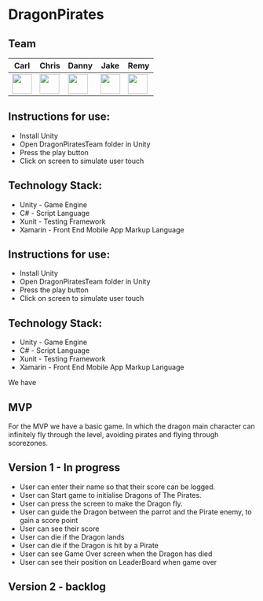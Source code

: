 # DragonPirates

## Team

| Carl | Chris | Danny | Jake | Remy |
| ---- | ----- | ----- | ---- | ---- |
|<a href='https://github.com/carlfjones'><img src='https://user-images.githubusercontent.com/23095774/60434119-56192e00-9bfe-11e9-8156-26105b51e0d7.png' width='40'></a>|<a href='https://github.com/chris-groves'><img src='https://user-images.githubusercontent.com/23095774/60434119-56192e00-9bfe-11e9-8156-26105b51e0d7.png' width='40'></a>|<a href='https://github.com/danielandro'><img src='https://user-images.githubusercontent.com/23095774/60434119-56192e00-9bfe-11e9-8156-26105b51e0d7.png' width='40'></a>|<a href='https://github.com/binaryred01'><img src='https://user-images.githubusercontent.com/23095774/60434119-56192e00-9bfe-11e9-8156-26105b51e0d7.png' width='40'></a>|<a href='https://github.com/indecentdolphin'><img src='https://user-images.githubusercontent.com/23095774/60434119-56192e00-9bfe-11e9-8156-26105b51e0d7.png' width='40'></a>|

## Instructions for use:

* Install Unity
* Open DragonPiratesTeam folder in Unity
* Press the play button
* Click on screen to simulate user touch

## Technology Stack:

* Unity - Game Engine
* C# - Script Language
* Xunit - Testing Framework
* Xamarin - Front End Mobile App Markup Language

## Instructions for use:

* Install Unity
* Open DragonPiratesTeam folder in Unity
* Press the play button
* Click on screen to simulate user touch

## Technology Stack:

* Unity - Game Engine
* C# - Script Language
* Xunit - Testing Framework
* Xamarin - Front End Mobile App Markup Language

We have

## MVP

For the MVP we have a basic game. In which the dragon main character can infinitely fly through the level, avoiding pirates and flying through scorezones.

## Version 1 - In progress

- User can enter their name so that their score can be logged.
- User can Start game to initialise Dragons of The Pirates.
- User can press the screen to make the Dragon fly.
- User can guide the Dragon between the parrot and the Pirate enemy, to gain a score point
- User can see their score
- User can die if the Dragon lands
- User can die if the Dragon is hit by a Pirate
- User can see Game Over screen when the Dragon has died
- User can see their position on LeaderBoard when game over

## Version 2 - backlog
